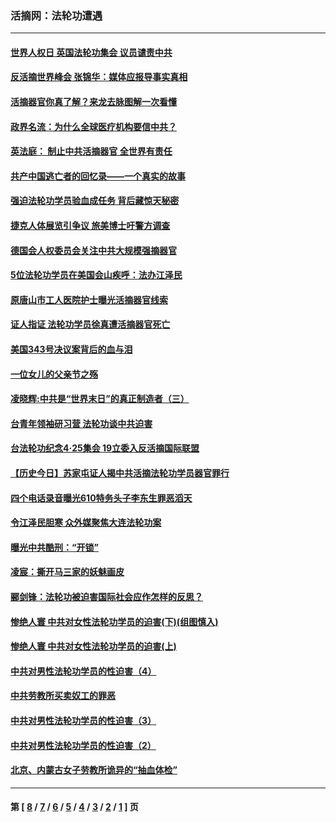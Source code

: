 ### 活摘网：法轮功遭遇
---
#### [世界人权日 英国法轮功集会 议员谴责中共](../../pages/nf5881/n13431763.md?05180430) 
#### [反活摘世界峰会 张锦华：媒体应报导事实真相](../../pages/nf5881/n13278502.md?05180430) 
#### [活摘器官你真了解？来龙去脉图解一次看懂](../../pages/nf5881/n13013820.md?05180430) 
#### [政界名流：为什么全球医疗机构要信中共？](../../pages/nf5881/n11945479.md?05180430) 
#### [英法庭： 制止中共活摘器官 全世界有责任](../../pages/nf5881/n11330691.md?05180430) 
#### [共产中国逃亡者的回忆录——一个真实的故事](../../pages/nf5881/n10918649.md?05180430) 
#### [强迫法轮功学员验血成任务 背后藏惊天秘密](../../pages/nf5881/n4252384.md?05180430) 
#### [捷克人体展览引争议 旅美博士吁警方调查](../../pages/nf5881/n9429187.md?05180430) 
#### [德国会人权委员会关注中共大规模强摘器官](../../pages/nf5881/n8418950.md?05180430) 
#### [5位法轮功学员在美国会山疾呼：法办江泽民](../../pages/nf5881/n8101519.md?05180430) 
#### [原唐山市工人医院护士曝光活摘器官线索](../../pages/nf5881/n8076384.md?05180430) 
#### [证人指证 法轮功学员徐真遭活摘器官死亡](../../pages/nf5881/n8042467.md?05180430) 
#### [美国343号决议案背后的血与泪](../../pages/nf5881/n8020684.md?05180430) 
#### [一位女儿的父亲节之殇](../../pages/nf5881/n8014122.md?05180430) 
#### [凌晓辉:中共是“世界末日”的真正制造者（三）](../../pages/nf5881/n4210333.md?05180430) 
#### [台青年领袖研习营 法轮功谈中共迫害](../../pages/nf5881/n4141857.md?05180430) 
#### [台法轮功纪念4‧25集会 19立委入反活摘国际联盟](../../pages/nf5881/n4141821.md?05180430) 
#### [【历史今日】苏家屯证人揭中共活摘法轮功学员器官罪行](../../pages/nf5881/n4135912.md?05180430) 
#### [四个电话录音曝光610特务头子李东生罪恶滔天](../../pages/nf5881/n4040060.md?05180430) 
#### [令江泽民胆寒 众外媒聚焦大连法轮功案](../../pages/nf5881/n3932671.md?05180430) 
#### [曝光中共酷刑：“开锁”](../../pages/nf5881/n3889373.md?05180430) 
#### [凌宸：撕开马三家的妖魅画皮](../../pages/nf5881/n3849369.md?05180430) 
#### [郦剑锋：法轮功被迫害国际社会应作怎样的反思？](../../pages/nf5881/n3824560.md?05180430) 
#### [惨绝人寰 中共对女性法轮功学员的迫害(下)(组图慎入)](../../pages/nf5881/n3816285.md?05180430) 
#### [惨绝人寰 中共对女性法轮功学员的迫害(上)](../../pages/nf5881/n3815374.md?05180430) 
#### [中共对男性法轮功学员的性迫害（4）](../../pages/nf5881/n3769144.md?05180430) 
#### [中共劳教所买卖奴工的罪恶](../../pages/nf5881/n3769378.md?05180430) 
#### [中共对男性法轮功学员的性迫害（3）](../../pages/nf5881/n3768231.md?05180430) 
#### [中共对男性法轮功学员的性迫害（2）](../../pages/nf5881/n3767211.md?05180430) 
#### [北京、内蒙古女子劳教所诡异的“抽血体检”](../../pages/nf5881/n3753158.md?05180430) 

---
#### 第 [ [8](./8.md?05180430) / [7](./7.md?05180430) / [6](./6.md?05180430) / [5](./5.md?05180430) / [4](./4.md?05180430) / [3](./3.md?05180430) / [2](./2.md?05180430) / [1](./1.md?05180430) ] 页
